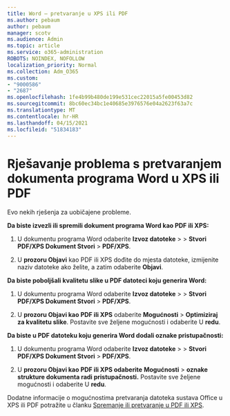 ```yaml
---
title: Word – pretvaranje u XPS ili PDF
ms.author: pebaum
author: pebaum
manager: scotv
ms.audience: Admin
ms.topic: article
ms.service: o365-administration
ROBOTS: NOINDEX, NOFOLLOW
localization_priority: Normal
ms.collection: Adm_O365
ms.custom:
- "9000586"
- "2687"
ms.openlocfilehash: 1fe4b99b480de199e531cec22015a5fe00453d82
ms.sourcegitcommit: 8bc60ec34bc1e40685e3976576e04a2623f63a7c
ms.translationtype: MT
ms.contentlocale: hr-HR
ms.lasthandoff: 04/15/2021
ms.locfileid: "51834183"
---
```

# <a name="resolve-issues-converting-a-word-document-to-xps-or-pdf"></a>Rješavanje problema s pretvaranjem dokumenta programa Word u XPS ili PDF

Evo nekih rješenja za uobičajene probleme. 

**Da biste izvezli ili spremili dokument programa Word kao PDF ili XPS:**

1. U dokumentu programa Word odaberite **Izvoz datoteke**  >    >  **Stvori PDF/XPS Dokument Stvori**  >  **PDF/XPS**.

2. U **prozoru Objavi** kao PDF ili XPS dođite do mjesta datoteke, izmijenite naziv datoteke ako želite, a zatim odaberite **Objavi**.

**Da biste poboljšali kvalitetu slike u PDF datoteci koju generira Word:**

1. U dokumentu programa Word odaberite **Izvoz datoteke**  >    >  **Stvori PDF/XPS Dokument Stvori**  >  **PDF/XPS**.

2. U **prozoru Objavi kao PDF ili XPS** odaberite **Mogućnosti**  >  **Optimiziraj za kvalitetu slike**. Postavite sve željene mogućnosti i odaberite U **redu**. 

**Da biste u PDF datoteku koju generira Word dodali oznake pristupačnosti:**
 
1. U dokumentu programa Word odaberite **Izvoz datoteke**  >    >  **Stvori PDF/XPS Dokument Stvori**  >  **PDF/XPS**.

2. U **prozoru Objavi kao PDF ili XPS odaberite** **Mogućnosti**  >  **oznake strukture dokumenta radi pristupačnosti.** Postavite sve željene mogućnosti i odaberite U **redu**.

Dodatne informacije o mogućnostima pretvaranja datoteka sustava Office u XPS ili PDF potražite u članku [Spremanje ili pretvaranje u PDF ili XPS](https://support.office.com/article/d85416c5-7d77-4fd6-a216-6f4bf7c7c110).